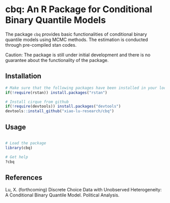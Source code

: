 # cbq: An R Package for Conditional Binary Quantile Models


The package `cbq` provides basic functionalities of conditional binary quantile models using MCMC methods. The estimation is conducted through pre-compiled stan codes.

Caution: The package is still under initial development and there is no guarantee about the functionality of the package.

## Installation

```r
# Make sure that the following packages have been installed in your local R environment
if(!require(rstan)) install.packages("rstan")

# Install cirque from github
if(!require(devtools)) install.packages("devtools")
devtools::install_github("xiao-lu-research/cbq")
```


## Usage

```r

# Load the package
library(cbq)

# Get help
?cbq


```

## References

Lu, X. (forthcoming) Discrete Choice Data with Unobserved Heterogeneity: A Conditional Binary Quantile Model. Political Analysis.
